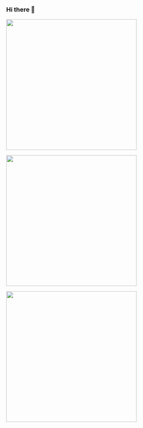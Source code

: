 ### Hi there 👋

<p>
  <img src="https://api.vaunt.dev/v1/github/entities/krishkalaria12/achievements?format=svg&limit=3" width="350" />
</p>
<p>
    <a href="https://vaunt.dev">
        <img src="https://api.vaunt.dev/v1/github/entities/krishkalaria12/contributions?format=svg" width="350" />
    </a>
</p>
<p>
  <img src="https://api.vaunt.dev/v1/github/entities/krishkalaria12/achievements?format=svg&limit=3" width="350" />
</p>
